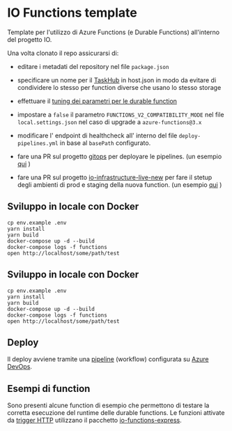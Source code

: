 # IO Functions template

Template per l'utilizzo di Azure Functions (e Durable Functions) all'interno del
progetto IO.


Una volta clonato il repo assicurarsi di:

- editare i metadati del repository nel file `package.json`

- specificare un nome per il
  [TaskHub](https://docs.microsoft.com/it-it/azure/azure-functions/durable/durable-functions-task-hubs)
  in host.json in modo da evitare di condividere lo stesso per function diverse
  che usano lo stesso storage

- effettuare il [tuning dei parametri per le durable
  function](https://docs.microsoft.com/it-it/azure/azure-functions/durable/durable-functions-bindings#host-json)

- impostare a `false` il parametro `FUNCTIONS_V2_COMPATIBILITY_MODE` nel file
  `local.settings.json` nel caso di upgrade a `azure-functions@3.x`

- modificare l' endpoint di healthcheck all' interno del file `deploy-pipelines.yml` in base al `basePath` configurato.

- fare una PR sul progetto [gitops](https://github.com/pagopa/gitops) per deployare le pipelines. (un esempio [qui](https://github.com/pagopa/gitops/pull/11) )

- fare una PR sul progetto [io-infrastructure-live-new](https://github.com/pagopa/io-infrastructure-live-new) per fare il stetup degli ambienti di prod e staging della nuova function. (un esempio [qui](https://github.com/pagopa/io-infrastructure-live-new/pull/465) )

## Sviluppo in locale con Docker

```shell
cp env.example .env
yarn install
yarn build
docker-compose up -d --build
docker-compose logs -f functions
open http://localhost/some/path/test
```
## Sviluppo in locale con Docker

```shell
cp env.example .env
yarn install
yarn build
docker-compose up -d --build
docker-compose logs -f functions
open http://localhost/some/path/test
```

## Deploy

Il deploy avviene tramite una [pipeline](./.devops/deploy-pipelines.yml)
(workflow) configurata su [Azure DevOps](https://dev.azure.com/pagopa-io/).

## Esempi di function

Sono presenti alcune function di esempio che permettono di testare la corretta
esecuzione del runtime delle durable functions. Le funzioni attivate 
da [trigger HTTP](./HttpTriggerFunction) utilizzano il pacchetto
[io-functions-express](https://github.com/teamdigitale/io-functions-express).
